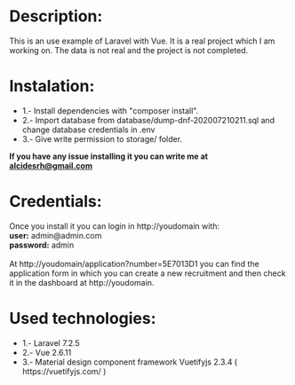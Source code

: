 # Description:
<div>
This is an use example of Laravel with Vue. It is a real project which I am working on. The data is not real and the project is not completed.
</div>

# Instalation:
<ul>
  <li>1.- Install dependencies with "composer install".</li>
  <li>2.- Import database from database/dump-dnf-202007210211.sql and change database credentials in .env</li>
  <li>3.- Give write permission to storage/ folder.</li>
</ul>

<strong>If you have any issue installing it you can write me at alcidesrh@gmail.com</strong>

# Credentials:
<div>
Once you install it you can login in http://youdomain with:
</div>
<div>
<strong>user:</strong> admin@admin.com
</div>
<div>
<strong>password:</strong> admin
</div>
<br/>
<div>
At http://youdomain/application?number=5E7013D1 you can find the application form in which you can create a new recruitment and then check it in the dashboard at http://youdomain.
</div>

# Used technologies:
<ul>
  <li>1.- Laravel 7.2.5</li>
  <li>2.- Vue 2.6.11</li>
  <li>3.- Material design component framework Vuetifyjs 2.3.4 ( https://vuetifyjs.com/ )</li>
</ul>





